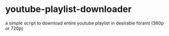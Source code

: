 # youtube-playlist-downloader
a simple script to download entire youtube playlist in desirable foramt (360p or 720p)
